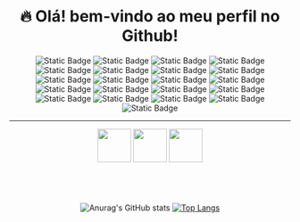 <h1 align="center">🔥 Olá! bem-vindo ao meu perfil no Github! </h1>
<div align="center">
  <img alt="Static Badge" src="https://img.shields.io/badge/Python-yellow?style=for-the-badge&logo=Python&logoSize=30">
  <img alt="Static Badge" src="https://img.shields.io/badge/Flask-black?style=for-the-badge&logo=Flask&logoSize=30"> 
  <img alt="Static Badge" src="https://img.shields.io/badge/Jinja2-black?style=for-the-badge&logo=Jinja&logoColor=white&logoSize=30">
  <img alt="Static Badge" src="https://img.shields.io/badge/SQLAlchemy-grey?style=for-the-badge&logo=SQLAlchemy&logoColor=red&logoSize=30">
  <img alt="Static Badge" src="https://img.shields.io/badge/Pytest-black?style=for-the-badge&logo=Pytest&logoColor=red&logoSize=30">
  <img alt="Static Badge" src="https://img.shields.io/badge/TypeScript-blue?style=for-the-badge&logo=TypeScript&logoColor=white&logoSize=30">
  <img alt="Static Badge" src="https://img.shields.io/badge/Java-grey?style=for-the-badge&logo=openjdk&logoColor=30">
  <img alt="Static Badge" src="https://img.shields.io/badge/TypeScript-yellow?style=for-the-badge&logo=JavaScript&logoColor=white&logoSize=30">
  <img alt="Static Badge" src="https://img.shields.io/badge/Node.js-green?style=for-the-badge&logo=Node.js&logoColor=white&logoSize=30">
  <img alt="Static Badge" src="https://img.shields.io/badge/Express-black?style=for-the-badge&logo=Express&logoColor=white&logoSize=30">
  <img alt="Static Badge" src="https://img.shields.io/badge/React-blue?style=for-the-badge&logo=React&logoSize=30">
  <img alt="Static Badge" src="https://img.shields.io/badge/Next.js-black?style=for-the-badge&logo=Next.js&logoSize=30">
  <img alt="Static Badge" src="https://img.shields.io/badge/Docker-blue?style=for-the-badge&logo=Docker&logoColor=white&logoSize=30">
  <img alt="Static Badge" src="https://img.shields.io/badge/Git-red?style=for-the-badge&logo=Git&logoColor=white&logoSize=30">
  <img alt="Static Badge" src="https://img.shields.io/badge/Linux-black?style=for-the-badge&logo=Linux&logoColor=white&logoSize=30">
  <img alt="Static Badge" src="https://img.shields.io/badge/Ubuntu-orange?style=for-the-badge&logo=Ubuntu&logoColor=white&logoSize=30">
  <img alt="Static Badge" src="https://img.shields.io/badge/Amazon%20Web%20Services-yellow?style=for-the-badge&logo=Amazon%20Web%20Services&logoColor=white&logoSize=30">
  <img alt="Static Badge" src="https://img.shields.io/badge/SQLite-blue?style=for-the-badge&logo=SQLite&logoColor=white&logoSize=30">
  <img alt="Static Badge" src="https://img.shields.io/badge/MongoDB-green?style=for-the-badge&logo=MongoDB&logoColor=white&logoSize=30">
  <img alt="Static Badge" src="https://img.shields.io/badge/MySQL-blue?style=for-the-badge&logo=MySQL&logoColor=white&logoSize=30">
  <img alt="Static Badge" src="https://img.shields.io/badge/Postman-orange?style=for-the-badge&logo=Postman&logoColor=white&logoSize=30">
  <br>
  <hr>
  <img width="60" src="https://cdn.jsdelivr.net/gh/devicons/devicon@latest/icons/pycharm/pycharm-original.svg" />
  <img width="60" src="https://cdn.jsdelivr.net/gh/devicons/devicon@latest/icons/intellij/intellij-original.svg" />   
  <img width="60" src="https://cdn.jsdelivr.net/gh/devicons/devicon@latest/icons/webstorm/webstorm-original.svg" />
<h1></h1>
<div align="center">
<br>

  
![Anurag's GitHub stats](https://github-readme-stats.vercel.app/api?username=techabraao&show_icons=true&theme=dark&card_width=200px&line_height=28.9px&locale=pt-br)
[![Top Langs](https://github-readme-stats.vercel.app/api/top-langs/?username=techabraao&layout=donut&locale=pt-br&theme=dark)](https://github.com/anuraghazra/github-readme-stats)


</div>



